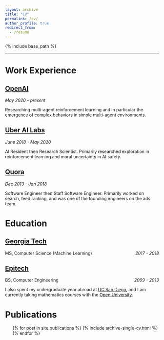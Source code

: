 ```yaml
---
layout: archive
title: "CV"
permalink: /cv/
author_profile: true
redirect_from:
  - /resume
---
```


{% include base_path %}

-----

Work Experience
======

[OpenAI](https://www.openai.com)
-----
*May 2020 - present*

Researching multi-agent reinforcement learning and in particular the emergence of complex behaviors in simple multi-agent environments.

[Uber AI Labs](https://www.uber.com/us/en/uberai/)
-----
*June 2018 - May 2020*

AI Resident then Research Scientist. Primarily researched exploration in reinforcement learning and moral uncertainty in AI safety.

[Quora](https://www.quora.com)
-----
*Dec 2013 - Jan 2018*

Software Engineer then Staff Software Engineer. Primarily worked on search, feed ranking, and was one of the founding engineers on the ads team.

Education
=====

## [Georgia Tech](https://www.gatech.edu/)
MS, Computer Science (Machine Learning) <span style="float: right;">*2017 - 2018*</span>

## [Epitech](https://www.epitech.eu/)
BS, Computer Engineering <span style="float: right;">*2009 - 2013*</span>

I also spent my undergraduate year abroad at [UC San Diego](https://ucsd.edu/), and I am currently taking mathematics courses with the [Open University](http://www.open.ac.uk/).
  
Publications
======
  <ul>{% for post in site.publications %}
    {% include archive-single-cv.html %}
  {% endfor %}</ul>
  
